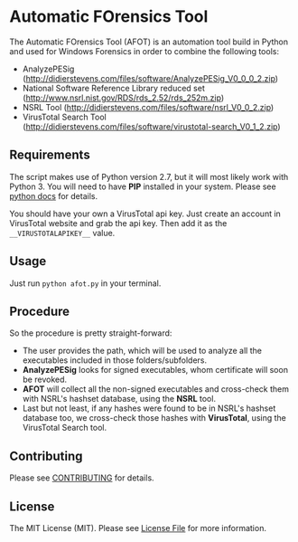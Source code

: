 # Automatic FOrensics Tool

The Automatic FOrensics Tool (AFOT) is an automation tool build in Python and used for Windows Forensics in order to combine the following tools:
- AnalyzePESig (http://didierstevens.com/files/software/AnalyzePESig_V0_0_0_2.zip)
- National Software Reference Library reduced set (http://www.nsrl.nist.gov/RDS/rds_2.52/rds_252m.zip)
- NSRL Tool (http://didierstevens.com/files/software/nsrl_V0_0_2.zip)
- VirusTotal Search Tool (http://didierstevens.com/files/software/virustotal-search_V0_1_2.zip)


## Requirements

The script makes use of Python version 2.7, but it will most likely work with Python 3.
You will need to have **PIP** installed in your system. Please see [python docs](https://pip.pypa.io/en/stable/installing/) for details.

You should have your own a VirusTotal api key. Just create an account in VirusTotal website and grab the api key. Then add it as the `__VIRUSTOTALAPIKEY__` value.


## Usage

Just run `python afot.py` in your terminal.


## Procedure

So the procedure is pretty straight-forward:
* The user provides the path, which will be used to analyze all the executables included in those folders/subfolders.
* **AnalyzePESig** looks for signed executables, whom certificate will soon be revoked.
* **AFOT** will collect all the non-signed executables and cross-check them with NSRL's hashset database, using the **NSRL** tool.
* Last but not least, if any hashes were found to be in NSRL's hashset database too, we cross-check those hashes with **VirusTotal**, using the VirusTotal Search tool.


## Contributing

Please see [CONTRIBUTING](https://github.com/harris21/afot/blob/master/CONTRIBUTING.md) for details.


## License

The MIT License (MIT). Please see [License File](https://github.com/harris21/afot/blob/master/LICENSE) for more information.

